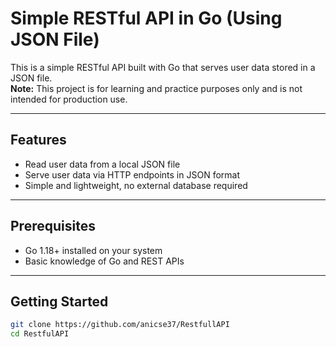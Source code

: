 # Simple RESTful API in Go (Using JSON File)

This is a simple RESTful API built with Go that serves user data stored in a JSON file.  
**Note:** This project is for learning and practice purposes only and is not intended for production use.

---

## Features

- Read user data from a local JSON file
- Serve user data via HTTP endpoints in JSON format
- Simple and lightweight, no external database required

---

## Prerequisites

- Go 1.18+ installed on your system
- Basic knowledge of Go and REST APIs

---

## Getting Started

   ```bash
   git clone https://github.com/anicse37/RestfullAPI
   cd RestfulAPI
